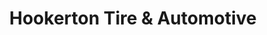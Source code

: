 ---
title: "Hookerton Tire & Automotive"
url: /hookerton/hookerton-tire-and-automotive/
shop: tyres
---